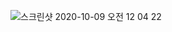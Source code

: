 ![스크린샷 2020-10-09 오전 12 04 22](https://user-images.githubusercontent.com/8901088/95477698-951e5d80-09c3-11eb-990b-fd9daeece5c8.png)
